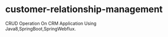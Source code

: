 # customer-relationship-management
CRUD Operation On CRM Application Using Java8,SpringBoot,SpringWebflux.
